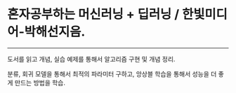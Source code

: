 # 혼자공부하는 머신러닝 + 딥러닝 / 한빛미디어-박해선지음.
---
도서를 읽고 개념, 실습 예제를 통해서 알고리즘 구현 및 개념 정리.

분류, 회귀 모델을 통해서 최적의 파라미터 구하고, 앙상블 학습을 통해서
성능을 더 좋게 만드는 방법을 학습.
